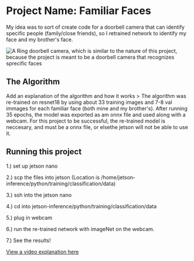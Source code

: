 # Project Name: Familiar Faces

My idea was to sort of create code for a doorbell camera that can identify specific people (family/close friends), so I retrained network to identify my face and my brother's face.

![A Ring doorbell camera, which is similar to the nature of this project, because the project is meant to be a doorbell camera that recognizes sprecific faces](https://ecobestreviews.com/wp-content/uploads/2020/06/Doorbell.jpg)

## The Algorithm

Add an explanation of the algorithm and how it works > The algorithm was re-trained on resnet18 by using about 33 training images and 7-8 val immages for each familiar face (both mine and my brother's). After running 35 epochs, the model was exported as am onnx file and used along with a webcam. For this project to be successful, the re-trained model is neccesary, and must be a onnx file, or elsethe jetson will not be able to use it. 

## Running this project

1.) set up jetson nano

2.) scp the files into jetson (Location is /home/jetson-inference/python/training/classification/data)

3.) ssh into the jetson nano

4.) cd into jetson-inference/python/training/classification/data

5.) plug in webcam

6.) run the re-trained network with imageNet on the webcam.

7.) See the results!



[View a video explanation here](https://youtu.be/wSnLIc7GWAE)

